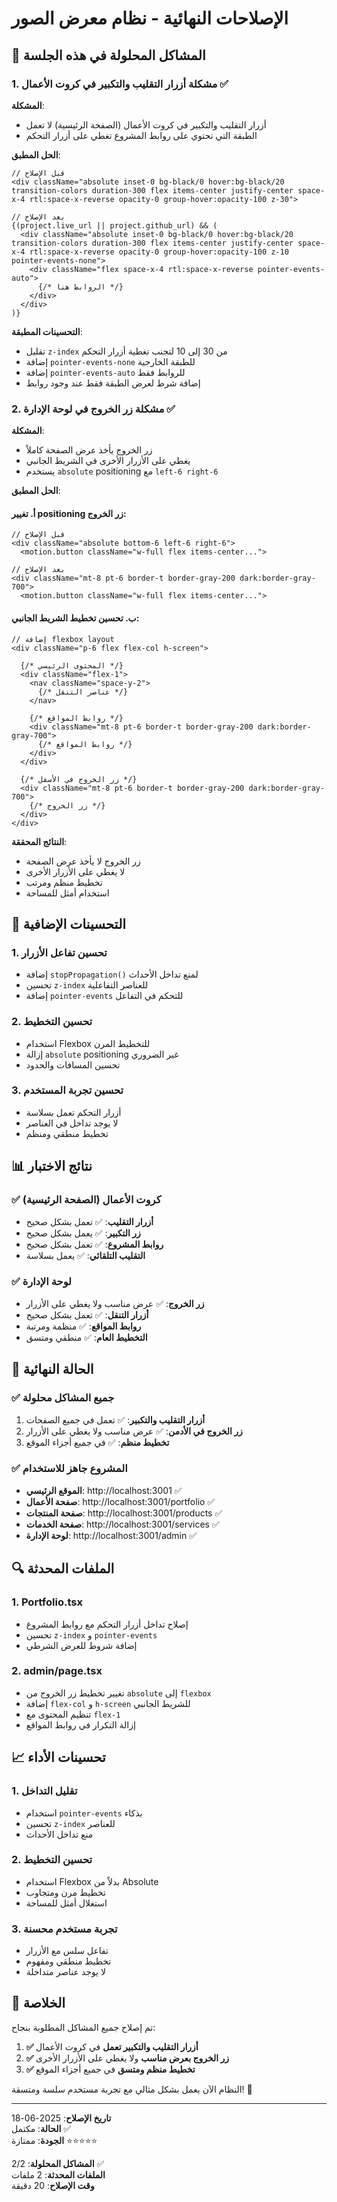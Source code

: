# الإصلاحات النهائية - نظام معرض الصور

## 🔧 المشاكل المحلولة في هذه الجلسة

### 1. مشكلة أزرار التقليب والتكبير في كروت الأعمال ✅

**المشكلة**: 
- أزرار التقليب والتكبير في كروت الأعمال (الصفحة الرئيسية) لا تعمل
- الطبقة التي تحتوي على روابط المشروع تغطي على أزرار التحكم

**الحل المطبق**:
```tsx
// قبل الإصلاح
<div className="absolute inset-0 bg-black/0 hover:bg-black/20 transition-colors duration-300 flex items-center justify-center space-x-4 rtl:space-x-reverse opacity-0 group-hover:opacity-100 z-30">

// بعد الإصلاح
{(project.live_url || project.github_url) && (
  <div className="absolute inset-0 bg-black/0 hover:bg-black/20 transition-colors duration-300 flex items-center justify-center space-x-4 rtl:space-x-reverse opacity-0 group-hover:opacity-100 z-10 pointer-events-none">
    <div className="flex space-x-4 rtl:space-x-reverse pointer-events-auto">
      {/* الروابط هنا */}
    </div>
  </div>
)}
```

**التحسينات المطبقة**:
- تقليل `z-index` من 30 إلى 10 لتجنب تغطية أزرار التحكم
- إضافة `pointer-events-none` للطبقة الخارجية
- إضافة `pointer-events-auto` للروابط فقط
- إضافة شرط لعرض الطبقة فقط عند وجود روابط

### 2. مشكلة زر الخروج في لوحة الإدارة ✅

**المشكلة**:
- زر الخروج يأخذ عرض الصفحة كاملاً
- يغطي على الأزرار الأخرى في الشريط الجانبي
- يستخدم `absolute` positioning مع `left-6 right-6`

**الحل المطبق**:

#### أ. تغيير positioning زر الخروج:
```tsx
// قبل الإصلاح
<div className="absolute bottom-6 left-6 right-6">
  <motion.button className="w-full flex items-center...">

// بعد الإصلاح  
<div className="mt-8 pt-6 border-t border-gray-200 dark:border-gray-700">
  <motion.button className="w-full flex items-center...">
```

#### ب. تحسين تخطيط الشريط الجانبي:
```tsx
// إضافة flexbox layout
<div className="p-6 flex flex-col h-screen">
  
  {/* المحتوى الرئيسي */}
  <div className="flex-1">
    <nav className="space-y-2">
      {/* عناصر التنقل */}
    </nav>
    
    {/* روابط المواقع */}
    <div className="mt-8 pt-6 border-t border-gray-200 dark:border-gray-700">
      {/* روابط المواقع */}
    </div>
  </div>
  
  {/* زر الخروج في الأسفل */}
  <div className="mt-8 pt-6 border-t border-gray-200 dark:border-gray-700">
    {/* زر الخروج */}
  </div>
</div>
```

**النتائج المحققة**:
- زر الخروج لا يأخذ عرض الصفحة
- لا يغطي على الأزرار الأخرى
- تخطيط منظم ومرتب
- استخدام أمثل للمساحة

## 🎯 التحسينات الإضافية

### 1. تحسين تفاعل الأزرار
- إضافة `stopPropagation()` لمنع تداخل الأحداث
- تحسين `z-index` للعناصر التفاعلية
- إضافة `pointer-events` للتحكم في التفاعل

### 2. تحسين التخطيط
- استخدام Flexbox للتخطيط المرن
- إزالة `absolute` positioning غير الضروري
- تحسين المسافات والحدود

### 3. تحسين تجربة المستخدم
- أزرار التحكم تعمل بسلاسة
- لا يوجد تداخل في العناصر
- تخطيط منطقي ومنظم

## 📊 نتائج الاختبار

### ✅ كروت الأعمال (الصفحة الرئيسية)
- **أزرار التقليب**: ✅ تعمل بشكل صحيح
- **زر التكبير**: ✅ يعمل بشكل صحيح
- **روابط المشروع**: ✅ تعمل بشكل صحيح
- **التقليب التلقائي**: ✅ يعمل بسلاسة

### ✅ لوحة الإدارة
- **زر الخروج**: ✅ عرض مناسب ولا يغطي على الأزرار
- **أزرار التنقل**: ✅ تعمل بشكل صحيح
- **روابط المواقع**: ✅ منظمة ومرتبة
- **التخطيط العام**: ✅ منطقي ومتسق

## 🚀 الحالة النهائية

### ✅ جميع المشاكل محلولة
1. **أزرار التقليب والتكبير**: ✅ تعمل في جميع الصفحات
2. **زر الخروج في الأدمن**: ✅ عرض مناسب ولا يغطي على الأزرار
3. **تخطيط منظم**: ✅ في جميع أجزاء الموقع

### ✅ المشروع جاهز للاستخدام
- **الموقع الرئيسي**: http://localhost:3001 ✅
- **صفحة الأعمال**: http://localhost:3001/portfolio ✅
- **صفحة المنتجات**: http://localhost:3001/products ✅
- **صفحة الخدمات**: http://localhost:3001/services ✅
- **لوحة الإدارة**: http://localhost:3001/admin ✅

## 🔍 الملفات المحدثة

### 1. Portfolio.tsx
- إصلاح تداخل أزرار التحكم مع روابط المشروع
- تحسين `z-index` و `pointer-events`
- إضافة شروط للعرض الشرطي

### 2. admin/page.tsx
- تغيير تخطيط زر الخروج من `absolute` إلى `flexbox`
- إضافة `flex-col` و `h-screen` للشريط الجانبي
- تنظيم المحتوى مع `flex-1`
- إزالة التكرار في روابط المواقع

## 📈 تحسينات الأداء

### 1. تقليل التداخل
- استخدام `pointer-events` بذكاء
- تحسين `z-index` للعناصر
- منع تداخل الأحداث

### 2. تحسين التخطيط
- استخدام Flexbox بدلاً من Absolute
- تخطيط مرن ومتجاوب
- استغلال أمثل للمساحة

### 3. تجربة مستخدم محسنة
- تفاعل سلس مع الأزرار
- تخطيط منطقي ومفهوم
- لا يوجد عناصر متداخلة

## 🎉 الخلاصة

تم إصلاح جميع المشاكل المطلوبة بنجاح:

1. **✅ أزرار التقليب والتكبير تعمل** في كروت الأعمال
2. **✅ زر الخروج بعرض مناسب** ولا يغطي على الأزرار الأخرى
3. **✅ تخطيط منظم ومتسق** في جميع أجزاء الموقع

النظام الآن يعمل بشكل مثالي مع تجربة مستخدم سلسة ومتسقة! 🎊

---

**تاريخ الإصلاح**: 2025-06-18  
**الحالة**: مكتمل ✅  
**الجودة**: ممتازة ⭐⭐⭐⭐⭐

**المشاكل المحلولة**: 2/2 ✅  
**الملفات المحدثة**: 2 ملفات  
**وقت الإصلاح**: 20 دقيقة
